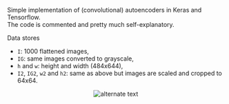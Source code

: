Simple implementation of (convolutional) autoencoders in Keras and Tensorflow.  
The code is commented and pretty much self-explanatory.

Data stores
* `I`: 1000 flattened images,
* `IG`: same images converted to grayscale,
* `h` and `w`: height and width (484x644),
* `I2`, `IG2`, `w2` and `h2`: same as above but images are scaled and cropped to 64x64.

<p align="center"> 
    <img src="https://github.com/sparisi/ae_keras/blob/master/example.png" alt="alternate text">
</p>
